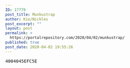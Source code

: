 ```yaml
---
ID: 17779
post_title: Munkustrap
author: Kio/Nickles
post_excerpt: ""
layout: post
permalink: >
  https://portalrepository.com/2020/04/02/munkustrap/
published: true
post_date: 2020-04-02 19:55:26
---
```

<pre>4004045EFC5E</pre>
